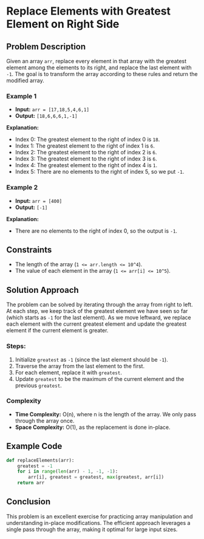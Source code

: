 
# Replace Elements with Greatest Element on Right Side

## Problem Description

Given an array `arr`, replace every element in that array with the greatest element among the elements to its right, and replace the last element with `-1`. The goal is to transform the array according to these rules and return the modified array.

### Example 1

- **Input:** `arr = [17,18,5,4,6,1]`
- **Output:** `[18,6,6,6,1,-1]`

**Explanation:**
- Index 0: The greatest element to the right of index 0 is `18`.
- Index 1: The greatest element to the right of index 1 is `6`.
- Index 2: The greatest element to the right of index 2 is `6`.
- Index 3: The greatest element to the right of index 3 is `6`.
- Index 4: The greatest element to the right of index 4 is `1`.
- Index 5: There are no elements to the right of index 5, so we put `-1`.

### Example 2

- **Input:** `arr = [400]`
- **Output:** `[-1]`

**Explanation:**
- There are no elements to the right of index 0, so the output is `-1`.

## Constraints

- The length of the array (`1 <= arr.length <= 10^4`).
- The value of each element in the array (`1 <= arr[i] <= 10^5`).

## Solution Approach

The problem can be solved by iterating through the array from right to left. At each step, we keep track of the greatest element we have seen so far (which starts as `-1` for the last element). As we move leftward, we replace each element with the current greatest element and update the greatest element if the current element is greater.

### Steps:
1. Initialize `greatest` as `-1` (since the last element should be `-1`).
2. Traverse the array from the last element to the first.
3. For each element, replace it with `greatest`.
4. Update `greatest` to be the maximum of the current element and the previous `greatest`.

### Complexity
- **Time Complexity:** O(n), where n is the length of the array. We only pass through the array once.
- **Space Complexity:** O(1), as the replacement is done in-place.

## Example Code

```python
def replaceElements(arr):
    greatest = -1
    for i in range(len(arr) - 1, -1, -1):
        arr[i], greatest = greatest, max(greatest, arr[i])
    return arr
```

## Conclusion

This problem is an excellent exercise for practicing array manipulation and understanding in-place modifications. The efficient approach leverages a single pass through the array, making it optimal for large input sizes.
